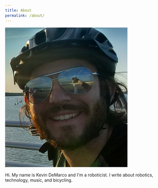 ```yaml
---
title: About
permalink: /about/
---
```


![Kevin DeMarco](/assets/biking-face.jpg)

Hi. My name is Kevin DeMarco and I'm a roboticist. I write about robotics,
technology, music, and bicycling.
